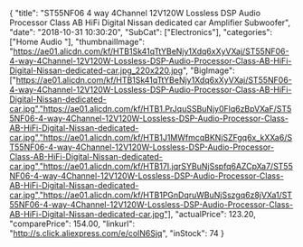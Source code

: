 {
	"title": "ST55NF06 4 way 4Channel 12V120W Lossless DSP Audio Processor Class AB HiFi Digital Nissan dedicated car Amplifier Subwoofer",
	"date": "2018-10-31 10:30:20",
	"SubCat": ["Electronics"],
	"categories": ["Home Audio "],
	"thumbnailImage": "https://ae01.alicdn.com/kf/HTB1Sk41qTtYBeNjy1Xdq6xXyVXaj/ST55NF06-4-way-4Channel-12V120W-Lossless-DSP-Audio-Processor-Class-AB-HiFi-Digital-Nissan-dedicated-car.jpg_220x220.jpg",
	"BigImage": ["https://ae01.alicdn.com/kf/HTB1Sk41qTtYBeNjy1Xdq6xXyVXaj/ST55NF06-4-way-4Channel-12V120W-Lossless-DSP-Audio-Processor-Class-AB-HiFi-Digital-Nissan-dedicated-car.jpg","https://ae01.alicdn.com/kf/HTB1.PrJquSSBuNjy0Flq6zBpVXaF/ST55NF06-4-way-4Channel-12V120W-Lossless-DSP-Audio-Processor-Class-AB-HiFi-Digital-Nissan-dedicated-car.jpg","https://ae01.alicdn.com/kf/HTB1J1MWfmcqBKNjSZFgq6x_kXXa6/ST55NF06-4-way-4Channel-12V120W-Lossless-DSP-Audio-Processor-Class-AB-HiFi-Digital-Nissan-dedicated-car.jpg","https://ae01.alicdn.com/kf/HTB17I.jqrSYBuNjSspfq6AZCpXa7/ST55NF06-4-way-4Channel-12V120W-Lossless-DSP-Audio-Processor-Class-AB-HiFi-Digital-Nissan-dedicated-car.jpg","https://ae01.alicdn.com/kf/HTB1PGnDqruWBuNjSszgq6z8jVXa1/ST55NF06-4-way-4Channel-12V120W-Lossless-DSP-Audio-Processor-Class-AB-HiFi-Digital-Nissan-dedicated-car.jpg"],
	"actualPrice": 123.20,
	"comparePrice": 154.00,
	"linkurl": "http://s.click.aliexpress.com/e/colN6Sjq",
	"inStock": 74
}
